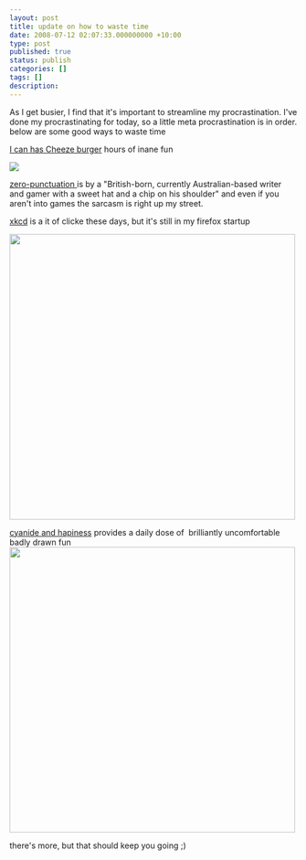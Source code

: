 ```yaml
---
layout: post
title: update on how to waste time
date: 2008-07-12 02:07:33.000000000 +10:00
type: post
published: true
status: publish
categories: []
tags: []
description:
---
```


<p>As I get busier, I find that it's important to streamline my procrastination. I've done my procrastinating for today, so a little meta procrastination is in order.<br />
below are some good ways to waste time</p>
<p><a href="http://icanhascheezburger.com">I can has Cheeze burger</a> hours of inane fun</p>
<p><img src="{{ site.baseurl }}/assets/funny-pictures-kitten-is-astounded.jpg" /></p>
<p><a href="http://www.escapistmagazine.com/videos/view/zero-punctuation"> zero-punctuation </a>is by a "British-born, currently Australian-based writer and gamer with a sweet hat and a chip on his shoulder" and even if you aren't into games the sarcasm is right up my street.</p>
<p><a href="http://xkcd.com">xkcd</a> is a it of clicke these days, but it's still in my firefox startup</p>
<p><img src="{{ site.baseurl }}/assets/dangers.png" width="500" /></p>
<p><a href="http://www.explosm.net/comics/">cyanide and hapiness</a> provides a daily dose of  brilliantly uncomfortable badly drawn fun<img src="{{ site.baseurl }}/assets/fateat.jpg" width="500" /></p>
<p>there's more, but that should keep you going ;)</p>
